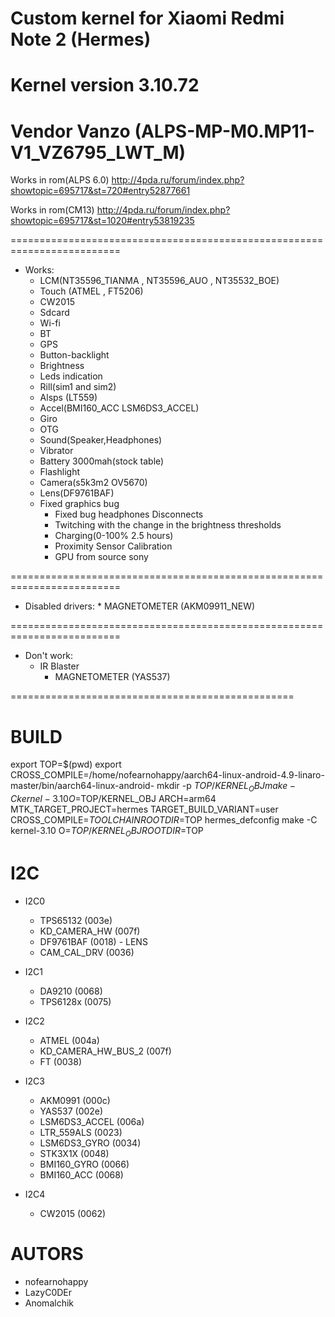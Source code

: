 # Custom kernel for Xiaomi Redmi Note 2 (Hermes)
# Kernel version 3.10.72
# Vendor Vanzo (ALPS-MP-M0.MP11-V1_VZ6795_LWT_M)
Works in rom(ALPS 6.0)
http://4pda.ru/forum/index.php?showtopic=695717&st=720#entry52877661

Works in rom(CM13)
http://4pda.ru/forum/index.php?showtopic=695717&st=1020#entry53819235

=========================================================================
* Works:
	* LCM(NT35596_TIANMA , NT35596_AUO , NT35532_BOE)
	* Touch (ATMEL , FT5206)
	* CW2015
	* Sdcard
	* Wi-fi
	* BT
	* GPS
	* Button-backlight
	* Brightness
	* Leds indication
	* Rill(sim1 and sim2)
	* Alsps (LT559)
	* Accel(BMI160_ACC LSM6DS3_ACCEL)
	* Giro
	* OTG
	* Sound(Speaker,Headphones)
	* Vibrator
	* Battery 3000mah(stock table)
	* Flashlight
	* Camera(s5k3m2 OV5670)
	* Lens(DF9761BAF)
	* Fixed graphics bug
      	* Fixed bug headphones Disconnects
      	* Twitching with the change in the brightness thresholds
      	* Сharging(0-100% 2.5 hours)
      	* Proximity Sensor Calibration
      	* GPU from source sony

=========================================================================
* Disabled drivers:
        * MAGNETOMETER             (AKM09911_NEW)

=========================================================================
* Don't work:
	* IR Blaster
        * MAGNETOMETER             (YAS537)

=================================================
# BUILD
export TOP=$(pwd)
export CROSS_COMPILE=/home/nofearnohappy/aarch64-linux-android-4.9-linaro-master/bin/aarch64-linux-android-
mkdir -p $TOP/KERNEL_OBJ
make -C kernel-3.10 O=$TOP/KERNEL_OBJ ARCH=arm64 MTK_TARGET_PROJECT=hermes TARGET_BUILD_VARIANT=user CROSS_COMPILE=$TOOLCHAIN ROOTDIR=$TOP hermes_defconfig
make -C kernel-3.10 O=$TOP/KERNEL_OBJ ROOTDIR=$TOP

# I2C

* I2C0
	* TPS65132              (003e)
	* KD_CAMERA_HW          (007f)
	* DF9761BAF             (0018) - LENS
	* CAM_CAL_DRV           (0036)

* I2C1
	* DA9210                (0068)
	* TPS6128x              (0075)

* I2C2
	* ATMEL                 (004a)
	* KD_CAMERA_HW_BUS_2    (007f)
	* FT			(0038)

* I2C3
	* AKM0991               (000c)
	* YAS537                (002e)
	* LSM6DS3_ACCEL         (006a)
	* LTR_559ALS		(0023)
	* LSM6DS3_GYRO		(0034)
	* STK3X1X               (0048)
	* BMI160_GYRO		(0066)
	* BMI160_ACC		(0068)

* I2C4
	* CW2015 		(0062)

# AUTORS
* nofearnohappy
* LazyC0DEr
* Anomalchik
